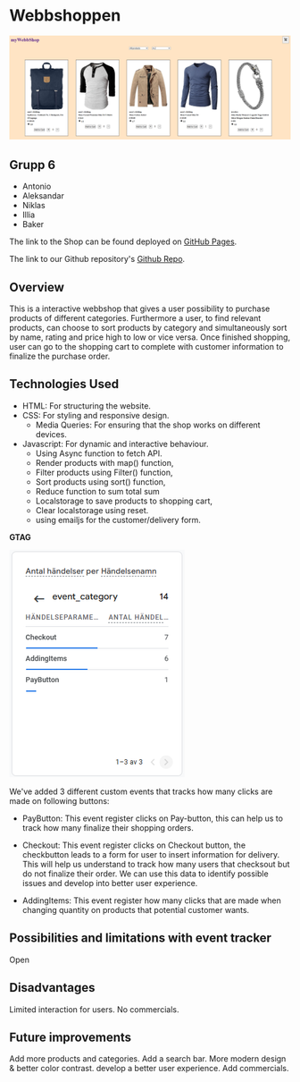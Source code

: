 # Webbshoppen

![Webbshoppen](assets/images/webbshoppen.png)

## Grupp 6
- Antonio
- Aleksandar
- Niklas
- Illia
- Baker

The link to the Shop can be found deployed on [GitHub Pages](https://makiwebdeveloper.github.io/webbshoppen/).

The link to our Github repository's [Github Repo](https://github.com/makiwebdeveloper/webbshoppen).

## Overview
This is a interactive webbshop that gives a user possibility to purchase products of different categories. Furthermore a user, to find relevant products, can choose to sort products by category and simultaneously sort by name, rating and price high to low or vice versa. Once finished shopping, user can go to the shopping cart to complete with customer information to finalize the purchase order.

## Technologies Used
- HTML: For structuring the website.
- CSS: For styling and responsive design.
    - Media Queries: For ensuring that the shop works on different devices.
- Javascript: For dynamic and interactive behaviour.
    - Using Async function to fetch API.
    - Render products with map() function,
    - Filter products using Filter() function,
    - Sort products using sort() function,
    - Reduce function to sum total sum
    - Localstorage to save products to shopping cart,
    - Clear localstorage using reset.
    - using emailjs for the customer/delivery form.

**GTAG**

![gtagData](assets/images/ganalysis.png)

We've added 3 different custom events that tracks how many clicks are made on following buttons:

- PayButton:
This event register clicks on Pay-button, this can help us to track how many finalize their shopping orders.

- Checkout:
This event register clicks on Checkout button, the checkbutton leads to a form for user to insert information for delivery. This will help us understand to track how many users that checksout but do not finalize their order. We can use this data to identify possible issues and develop into better user experience.

- AddingItems:
This event register how many clicks that are made when changing quantity on products that potential customer wants.

## Possibilities and limitations with event tracker

Open

## Disadvantages
Limited interaction for users.
No commercials.

## Future improvements
Add more products and categories.
Add a search bar.
More modern design & better color contrast.
develop a better user experience.
Add commercials.
